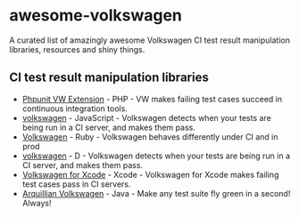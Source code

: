 # awesome-volkswagen
A curated list of amazingly awesome Volkswagen CI test result manipulation libraries, resources and shiny things.

## CI test result manipulation libraries

* [Phpunit VW Extension](https://github.com/hmlb/phpunit-vw) - PHP -  VW makes failing test cases succeed in continuous integration tools.
* [volkswagen](https://github.com/auchenberg/volkswagen) - JavaScript - Volkswagen detects when your tests are being run in a CI server, and makes them pass.
* [Volkswagen](https://github.com/zenazn/volkswagen) - Ruby - Volkswagen behaves differently under CI and in prod
* [volkswagen](https://github.com/repeatedly/d-volkswagen) - D - Volkswagen detects when your tests are being run in a CI server, and makes them pass.
* [Volkswagen for Xcode](https://github.com/cezheng/Volkswagen-Xcode) - Xcode - Volkswagen for Xcode makes failing test cases pass in CI servers.
* [Arquillian Volkswagen](https://github.com/aslakknutsen/arquillian-volkswagen) - Java - Make any test suite fly green in a second! Always!
